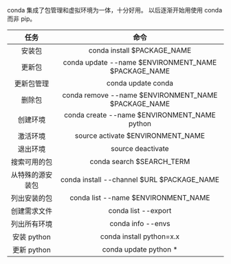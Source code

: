 
conda 集成了包管理和虚拟环境为一体，十分好用。
以后逐渐开始用使用 conda 而非 pip。

| 任务 | 命令 |
|:----:|:----:|
| 安装包 | conda install $PACKAGE_NAME |
| 更新包 | conda update --name $ENVIRONMENT_NAME $PACKAGE_NAME |
| 更新包管理 | conda update conda |
| 删除包 | conda remove --name $ENVIRONMENT_NAME $PACKAGE_NAME |
| 创建环境 | conda create --name $ENVIRONMENT_NAME python |
| 激活环境 | source activate $ENVIRONMENT_NAME |
| 退出环境 | source deactivate |
| 搜索可用的包 | conda search $SEARCH_TERM |
| 从特殊的源安装包 | conda install --channel $URL $PACKAGE_NAME |
| 列出安装的包 | conda list --name $ENVIRONMENT_NAME |
| 创建需求文件 | conda list --export |
| 列出所有环境 | conda info --envs |
| 安装 python | conda install python=x.x |
| 更新 python | conda update python * |

